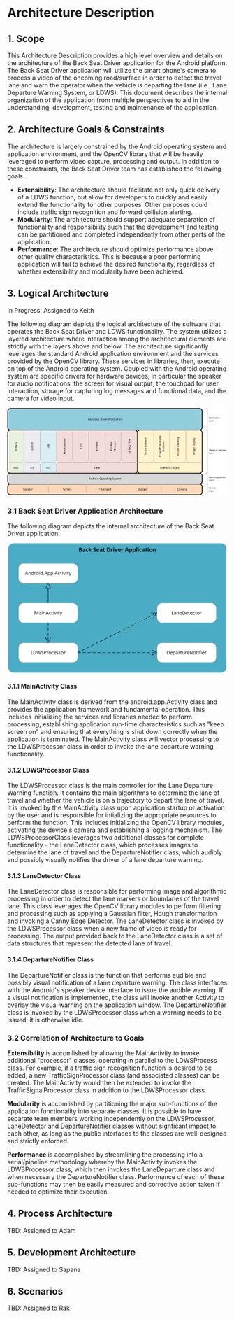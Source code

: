 # Architecture Description

## 1. Scope
This Architecture Description provides a high level overview and details on the architecture of the Back Seat Driver application for the Android platform. The Back Seat Driver application will utilize the smart phone's camera to process a video of the oncoming road/surface in order to detect the travel lane and warn the operator when the vehicle is departing the lane (i.e., Lane Departure Warning System, or LDWS). This document describes the internal organization of the application from multiple perspectives to aid in the understanding, development, testing and maintenance of the application.

## 2. Architecture Goals & Constraints
The architecture is largely constrained by the Android operating system and application environment, and the OpenCV library that will be heavily leveraged to perform video capture, processing and output. In addition to these constraints, the Back Seat Driver team has established the following goals.

  * __Extensibility__: The architecture should facilitate not only quick delivery of a LDWS function, but allow for developers to quickly and easily extend the functionality for other purposes. Other purposes could include traffic sign recognition and forward collision alerting.
  * __Modularity__: The architecture should support adequate separation of functionality and responsibility such that the development and testing can be partitioned and completed independently from other parts of the application.
  * __Performance__: The architecture should optimize performance above other quality characteristics. This is because a poor performing application will fail to achieve the desired functionality, regardless of whether extensibility and modularity have been achieved.

## 3. Logical Architecture
In Progress: Assigned to Keith

The following diagram depicts the logical architecture of the software that operates the Back Seat Driver and LDWS functionality. The system utilizes a layered architecture where interaction among the architectural elements are strictly with the layers above and below. The architecture significantly leverages the standard Android application environment and the services provided by the OpenCV library. These services in libraries, then, execute on top of the Android operating system. Coupled with the Android operating system are specific drivers for hardware devices, in particular the speaker for audio notifications, the screen for visual output, the touchpad for user interaction, storage for capturing log messages and functional data, and the camera for video input.

<img src="Software Architecture Block Diagram.png">

### 3.1 Back Seat Driver Application Architecture

The following diagram depicts the internal architecture of the Back Seat Driver application.

<p align="center"><img src="Back Seat Driver App Architecture.png" width="500px"></p>

#### 3.1.1 MainActivity Class

The MainActivity class is derived from the android.app.Activity class and provides the application framework and fundamental operation. This includes initializing the services and libraries needed to perform processing, establishing application run-time characteristics such as "keep screen on" and ensuring that everything is shut down correctly when the application is terminated. The MainActivity class will vector processing to the LDWSProcessor class in order to invoke the lane departure warning functionality.

#### 3.1.2 LDWSProcessor Class

The LDWSProcessor class is the main controller for the Lane Departure Warning function. It contains the main algorithms to determine the lane of travel and whether the vehicle is on a trajectory to depart the lane of travel. It is invoked by the MainActivity class upon application startup or activation by the user and is responsible for intializing the appropriate resources to perform the function. This includes initializing the OpenCV library modules, activating the device's camera and establishing a logging mechanism. The LDWSProcessorClass leverages two additional classes for complete functionality - the LaneDetector class, which processes images to determine the lane of travel and the DepartureNotifier class, which audibly and possibly visually notifies the driver of a lane departure warning.

#### 3.1.3 LaneDetector Class

The LaneDetector class is responsible for performing image and algorithmic processing in order to detect the lane markers or boundaries of the travel lane. This class leverages the OpenCV library modules to perform filtering and processing such as applying a Gaussian filter, Hough transformation and invoking a Canny Edge Detector. The LaneDetector class is invoked by the LDWSProcessor class when a new frame of video is ready for processing. The output provided back to the LaneDetector class is a set of data structures that represent the detected lane of travel.

#### 3.1.4 DepartureNotifier Class

The DepartureNotifier class is the function that performs audible and possibly visual notification of a lane departure warning. The class interfaces with the Android's speaker device interface to issue the audible warning. If a visual notification is implemented, the class will invoke another Activity to overlay the visual warning on the application window. The DepartureNotifier class is invoked by the LDWSProcessor class when a warning needs to be issued; it is otherwise idle.

### 3.2 Correlation of Architecture to Goals

__Extensibility__ is accomlished by allowing the MainActivity to invoke additional "processor" classes, operating in parallel to the LDWSProcess class. For example, if a traffic sign recognition function is desired to be added, a new TrafficSignProcessor class (and associated classes) can be created. The MainActivity would then be extended to invoke the TrafficSignalProcessor class in addition to the LDWSProcessor class.

__Modularity__ is accomlished by partitioning the major sub-functions of the application functionality into separate classes. It is possible to have separate team members working independently on the LDWSProcessor, LaneDetector and DepartureNotifier classes without signficant impact to each other, as long as the public interfaces to the classes are well-designed and strictly enforced.

__Performance__ is accomplished by streamlining the processing into a serial/pipeline methodology whereby the MainActivity invokes the LDWSProcessor class, which then invokes the LaneDeparture class and when necessary the DepartureNotifier class. Performance of each of these sub-functions may then be easily measured and corrective action taken if needed to optimize their execution.

## 4. Process Architecture
TBD: Assigned to Adam

## 5. Development Architecture
TBD: Assigned to Sapana

## 6. Scenarios
TBD: Assigned to Rak

